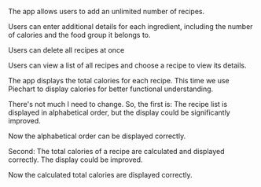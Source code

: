 The app allows users to add an unlimited number of recipes.

Users can enter additional details for each ingredient, including the number of calories and the food group it belongs to.

Users can delete all recipes at once

Users can view a list of all recipes and choose a recipe to view its details.

The app displays the total calories for each recipe. This time we use Piechart to display calories for better functional understanding.


There's not much I need to change. So, the first is: The recipe list is displayed in alphabetical order, but the display could be significantly improved.

Now the alphabetical order can be displayed correctly.

Second: The total calories of a recipe are calculated and displayed correctly. The display could be improved.

Now the calculated total calories are displayed correctly.
